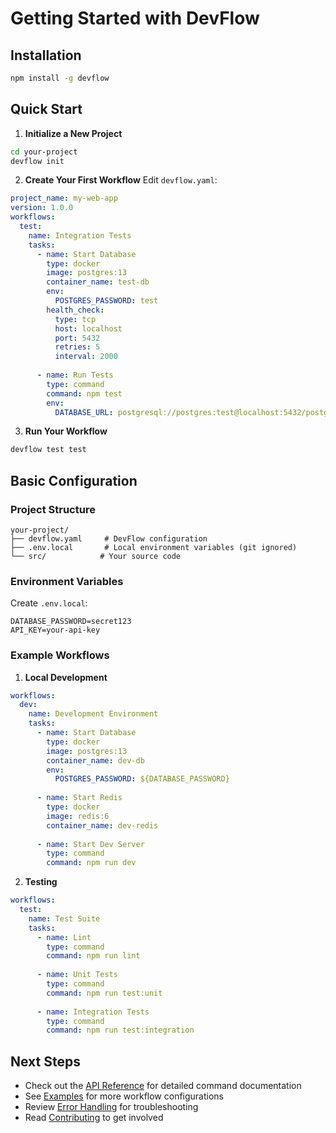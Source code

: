 # Getting Started with DevFlow

## Installation

```bash
npm install -g devflow
```

## Quick Start

1. **Initialize a New Project**
```bash
cd your-project
devflow init
```

2. **Create Your First Workflow**
Edit `devflow.yaml`:
```yaml
project_name: my-web-app
version: 1.0.0
workflows:
  test:
    name: Integration Tests
    tasks:
      - name: Start Database
        type: docker
        image: postgres:13
        container_name: test-db
        env:
          POSTGRES_PASSWORD: test
        health_check:
          type: tcp
          host: localhost
          port: 5432
          retries: 5
          interval: 2000
      
      - name: Run Tests
        type: command
        command: npm test
        env:
          DATABASE_URL: postgresql://postgres:test@localhost:5432/postgres
```

3. **Run Your Workflow**
```bash
devflow test test
```

## Basic Configuration

### Project Structure
```
your-project/
├── devflow.yaml     # DevFlow configuration
├── .env.local       # Local environment variables (git ignored)
└── src/            # Your source code
```

### Environment Variables
Create `.env.local`:
```
DATABASE_PASSWORD=secret123
API_KEY=your-api-key
```

### Example Workflows

1. **Local Development**
```yaml
workflows:
  dev:
    name: Development Environment
    tasks:
      - name: Start Database
        type: docker
        image: postgres:13
        container_name: dev-db
        env:
          POSTGRES_PASSWORD: ${DATABASE_PASSWORD}
      
      - name: Start Redis
        type: docker
        image: redis:6
        container_name: dev-redis
      
      - name: Start Dev Server
        type: command
        command: npm run dev
```

2. **Testing**
```yaml
workflows:
  test:
    name: Test Suite
    tasks:
      - name: Lint
        type: command
        command: npm run lint
      
      - name: Unit Tests
        type: command
        command: npm run test:unit
      
      - name: Integration Tests
        type: command
        command: npm run test:integration
```

## Next Steps

- Check out the [API Reference](./api/README.md) for detailed command documentation
- See [Examples](./examples/README.md) for more workflow configurations
- Review [Error Handling](./errors/README.md) for troubleshooting
- Read [Contributing](../CONTRIBUTING.md) to get involved 